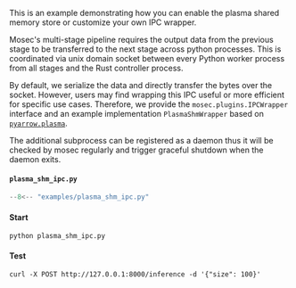This is an example demonstrating how you can enable the plasma shared memory store or customize your own IPC wrapper.

Mosec's multi-stage pipeline requires the output data from the previous stage to be transferred to the next stage across python processes. This is coordinated via unix domain socket between every Python worker process from all stages and the Rust controller process.

By default, we serialize the data and directly transfer the bytes over the socket. However, users may find wrapping this IPC useful or more efficient for specific use cases. Therefore, we provide the `mosec.plugins.IPCWrapper` interface and an example implementation `PlasmaShmWrapper` based on [`pyarrow.plasma`](https://arrow.apache.org/docs/python/plasma.html).

The additional subprocess can be registered as a daemon thus it will be checked by mosec regularly and trigger graceful shutdown when the daemon exits.

#### **`plasma_shm_ipc.py`**

```python
--8<-- "examples/plasma_shm_ipc.py"
```

#### Start

    python plasma_shm_ipc.py

#### Test

    curl -X POST http://127.0.0.1:8000/inference -d '{"size": 100}'
